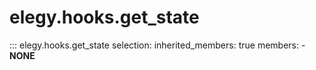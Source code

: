
# elegy.hooks.get_state

::: elegy.hooks.get_state
    selection:
        inherited_members: true
        members:
            - __NONE__
        